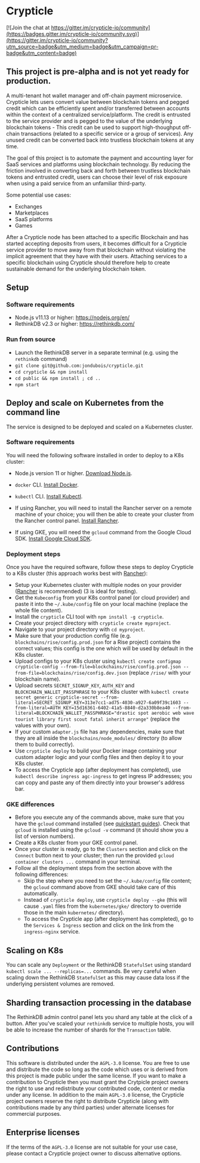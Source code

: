 # Crypticle

[![Join the chat at https://gitter.im/crypticle-io/community](https://badges.gitter.im/crypticle-io/community.svg)](https://gitter.im/crypticle-io/community?utm_source=badge&utm_medium=badge&utm_campaign=pr-badge&utm_content=badge)

## This project is pre-alpha and is not yet ready for production.

A multi-tenant hot wallet manager and off-chain payment microservice. Crypticle lets users convert value between blockchain tokens and pegged credit which can be efficiently spent and/or transferred between accounts within the context of a centralized service/platform. The credit is entrusted to the service provider and is pegged to the value of the underlying blockchain tokens - This credit can be used to support high-thoughput off-chain transactions (related to a specific service or a group of services). Any unused credit can be converted back into trustless blockchain tokens at any time.

The goal of this project is to automate the payment and accounting layer for SaaS services and platforms using blockchain technology.
By reducing the friction involved in converting back and forth between trustless blockchain tokens and entrusted credit, users can choose their level of risk exposure when using a paid service from an unfamiliar third-party.

Some potential use cases:

- Exchanges
- Marketplaces
- SaaS platforms
- Games

After a Crypticle node has been attached to a specific Blockchain and has started accepting deposits from users, it becomes difficult for a Crypticle service provider to move away from that blockchain without violating the implicit agreement that they have with their users. Attaching services to a specific blockchain using Crypticle should therefore help to create sustainable demand for the underlying blockchain token.

## Setup

### Software requirements

- Node.js v11.13 or higher: https://nodejs.org/en/
- RethinkDB v2.3 or higher: https://rethinkdb.com/

### Run from source

- Launch the RethinkDB server in a separate terminal (e.g. using the `rethinkdb` command)
- `git clone git@github.com:jondubois/crypticle.git`
- `cd crypticle && npm install`
- `cd public && npm install ; cd ..`
- `npm start`

## Deploy and scale on Kubernetes from the command line

The service is designed to be deployed and scaled on a Kubernetes cluster.

### Software requirements

You will need the following software installed in order to deploy to a K8s cluster:
- Node.js version 11 or higher. [Download Node.js](https://nodejs.org/en/).
- `docker` CLI. [Install Docker](https://docs.docker.com/install/).
- `kubectl` CLI. [Install Kubectl](https://kubernetes.io/docs/tasks/tools/install-kubectl/).

- If using Rancher, you will need to install the Rancher server on a remote machine of your choice; you will then be able to create your cluster from the Rancher control panel. [Install Rancher](https://rancher.com/quick-start/).
- If using GKE, you will need the `gcloud` command from the Google Cloud SDK. [Install Google Cloud SDK](https://cloud.google.com/sdk/docs/quickstarts).

### Deployment steps

Once you have the required software, follow these steps to deploy Crypticle to a K8s cluster (this approach works best with [Rancher](https://rancher.com/)):

- Setup your Kubernetes cluster with multiple nodes on your provider ([Rancher](https://rancher.com/) is recommended) (3 is ideal for testing).
- Get the `Kubeconfig` from your K8s control panel (or cloud provider) and paste it into the `~/.kube/config` file on your local machine (replace the whole file content).
- Install the `crypticle` CLI tool with `npm install -g crypticle`.
- Create your project directory with `crypticle create myproject`.
- Navigate to your project directory with `cd myproject`.
- Make sure that your production config file (e.g. `blockchains/rise/config.prod.json` for a Rise project) contains the correct values; this config is the one which will be used by default in the K8s cluster.
- Upload configs to your K8s cluster using `kubectl create configmap crypticle-config --from-file=blockchains/rise/config.prod.json --from-file=blockchains/rise/config.dev.json` (replace `/rise/` with your blockchain name).
- Upload secrets `SECRET_SIGNUP_KEY`, `AUTH_KEY` and `BLOCKCHAIN_WALLET_PASSPHRASE` to your K8s cluster with `kubectl create secret generic crypticle-secret --from-literal=SECRET_SIGNUP_KEY=313e7cc1-ad75-4030-a927-6a09f39c1603 --from-literal=AUTH_KEY=15d16361-6402-41a5-8840-d2a330b8ea40 --from-literal=BLOCKCHAIN_WALLET_PASSPHRASE="drastic spot aerobic web wave tourist library first scout fatal inherit arrange"` (replace the values with your own).
- If your custom `adapter.js` file has any dependencies, make sure that they are all inside the `blockchains/node_modules/` directory (to allow them to build correctly).
- Use `crypticle deploy` to build your Docker image containing your custom adapter logic and your config files and then deploy it to your K8s cluster.
- To access the Crypticle app (after deployment has completed), use `kubectl describe ingress agc-ingress` to get ingress IP addresses; you can copy and paste any of them directly into your browser's address bar.

### GKE differences

- Before you execute any of the commands above, make sure that you have the `gcloud` command installed (see [quickstart guides](https://cloud.google.com/sdk/docs/quickstarts)). Check that `gcloud` is installed using the `gcloud -v` command (it should show you a list of version numbers).
- Create a K8s cluster from your GKE control panel.
- Once your cluster is ready, go to the `Clusters` section and click on the `Connect` button next to your cluster; then run the provided `gcloud container clusters ...` command in your terminal.
- Follow all the deployment steps from the section above with the following differences:
  - Skip the step where you need to set the `~/.kube/config` file content; the `gcloud` command above from GKE should take care of this automatically.
  - Instead of `crypticle deploy`, use `crypticle deploy --gke` (this will cause `.yaml` files from the `kubernetes/gke/` directory to override those in the main `kubernetes/` directory).
  - To access the Crypticle app (after deployment has completed), go to the `Services & Ingress` section and click on the link from the `ingress-nginx` service.

## Scaling on K8s

You can scale any `Deployment` or the RethinkDB `StatefulSet` using standard `kubectl scale ... --replicas=...` commands.
Be very careful when scaling down the RethinkDB `StatefulSet` as this may cause data loss if the underlying persistent volumes are removed.

## Sharding transaction processing in the database

The RethinkDB admin control panel lets you shard any table at the click of a button.
After you've scaled your `rethinkdb` service to multiple hosts, you will be able to increase the number of shards for the `Transaction` table.

## Contributions

This software is distributed under the `AGPL-3.0` license. You are free to use and distribute the code so long as the code which uses or is derived from this project is made public under the same license. If you want to make a contribution to Crypticle then you must grant the Crytpicle project owners the right to use and redistribute your contributed code, content or media under any license. In addition to the main `AGPL-3.0` license, the Crypticle project owners reserve the right to distribute Crypticle (along with contributions made by any third parties) under alternate licenses for commercial purposes.

## Enterprise licenses

If the terms of the `AGPL-3.0` license are not suitable for your use case, please contact a Crypticle project owner to discuss alternative options.
